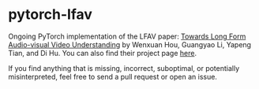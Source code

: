 # pytorch-lfav

Ongoing PyTorch implementation of the LFAV paper: [Towards Long Form Audio-visual Video Understanding](https://arxiv.org/abs/2306.09431) by Wenxuan Hou, Guangyao Li, Yapeng Tian, and Di Hu. You can also find their project page [here](https://gewu-lab.github.io/LFAV/).

If you find anything that is missing, incorrect, suboptimal, or potentially misinterpreted, feel free to send a pull request or open an issue.